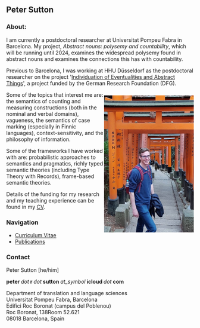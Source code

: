 

## Peter Sutton

<!-- wp:heading {"level":3} -->
<h3>About:</h3>
<!-- /wp:heading -->

<!-- wp:paragraph -->
<p>I am currently a postdoctoral researcher at Universitat Pompeu Fabra in Barcelona. My project, <i>Abstract nouns: polysemy and countability</i>, which will be running until 2024, examines the widespread polysemy found in abstract nouns and examines the connections this has with countability. </p>

<p>Previous to Barcelona, I was working at HHU Düsseldorf as the postdoctoral researcher on the project&nbsp;'<a href="https://sites.google.com/view/individuation">Individuation of Eventualities and Abstract Things</a>', a project funded by the German Research Foundation (DFG).</p>
<!-- /wp:paragraph -->

<!-- wp:image {"align":"left","id":88,"width":241,"height":367} -->
<!--<div class="wp-block-image"><figure class="alignleft is-resized">
  </figure></div> -->
  
<img src="photo1.jpeg" align="right" alt="" class="wp-image-88" width="241" height="367" style="margin: 10px 0px 0px 0px;" />

<p>Some of the topics that interest me are: the semantics of counting and measuring constructions (both in the nominal and verbal domains), vagueness, the semantics of case marking (especially in Finnic languages), context-sensitivity, and the philosophy of information.</p>


<!-- wp:paragraph -->
<p>Some of the frameworks I have worked with are: probabilistic approaches to semantics and pragmatics, richly typed semantic theories (including Type Theory with Records), frame-based semantic theories.</p>
<!-- /wp:paragraph -->

<!-- wp:paragraph -->
<p>Details of the funding for my research and my teaching experience can be found in&nbsp;my <a href="cv21_01.pdf" data-type="page" data-id="29">CV</a>.</p>
<!-- /wp:paragraph -->

### Navigation
- <a href="cv">Curriculum Vitae</a>
- <a href="papers">Publications</a>


### Contact

<p>Peter Sutton [he/him]</p>

<p><strong>peter&nbsp;</strong><em>dot</em><strong>&nbsp;r&nbsp;</strong><em>dot</em><strong>&nbsp;sutton&nbsp;</strong><em>at_symbol</em><strong>&nbsp;icloud&nbsp;</strong><em>dot</em><strong>&nbsp;com</strong></p>

<p> Department of translation and language sciences <br>
Universitat Pompeu Fabra, Barcelona <br>
Edifici Roc Boronat (campus del Poblenou) <br>
Roc Boronat, 138Room 52.621 <br>
08018 Barcelona, Spain</p>
<!--<p>Heinrich-Heine-Universität Düsseldorf<br>Abteilung für Allgemeine Sprachwissenschaft <br>Institut für Sprache und Information<br>24.53 &nbsp;00.87<br>Universitätsstraße 1<br>40225 Düsseldorf</p> --> 



<!--
You can use the [editor on GitHub](https://github.com/peter-sutton/peter-sutton.github.io/edit/main/index.md) to maintain and preview the content for your website in Markdown files.

Whenever you commit to this repository, GitHub Pages will run [Jekyll](https://jekyllrb.com/) to rebuild the pages in your site, from the content in your Markdown files.

### Markdown

Markdown is a lightweight and easy-to-use syntax for styling your writing. It includes conventions for

```markdown
Syntax highlighted code block

# Header 1
## Header 2
### Header 3

- Bulleted
- List

1. Numbered
2. List

**Bold** and _Italic_ and `Code` text

[Link](url) and ![Image](src)
```

For more details see [GitHub Flavored Markdown](https://guides.github.com/features/mastering-markdown/).

### Jekyll Themes

Your Pages site will use the layout and styles from the Jekyll theme you have selected in your [repository settings](https://github.com/peter-sutton/peter-sutton.github.io/settings). The name of this theme is saved in the Jekyll `_config.yml` configuration file.

### Support or Contact

Having trouble with Pages? Check out our [documentation](https://docs.github.com/categories/github-pages-basics/) or [contact support](https://support.github.com/contact) and we’ll help you sort it out.-->
